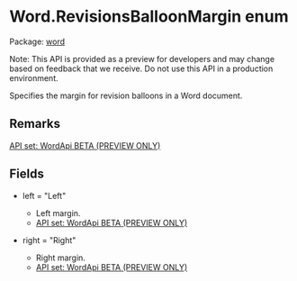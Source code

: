 # Word.RevisionsBalloonMargin enum

Package: [word](/en-us/javascript/api/word)

Note: This API is provided as a preview for developers and may change based on feedback that we receive. Do not use this API in a production environment.

Specifies the margin for revision balloons in a Word document.

## Remarks

[API set: WordApi BETA (PREVIEW ONLY)](/en-us/office/dev/add-ins/reference/overview/visio-javascript-reference-overview)

## Fields

- left = "Left"
  - Left margin.
  - [API set: WordApi BETA (PREVIEW ONLY)](/en-us/office/dev/add-ins/reference/overview/visio-javascript-reference-overview)

- right = "Right"
  - Right margin.
  - [API set: WordApi BETA (PREVIEW ONLY)](/en-us/office/dev/add-ins/reference/overview/visio-javascript-reference-overview)